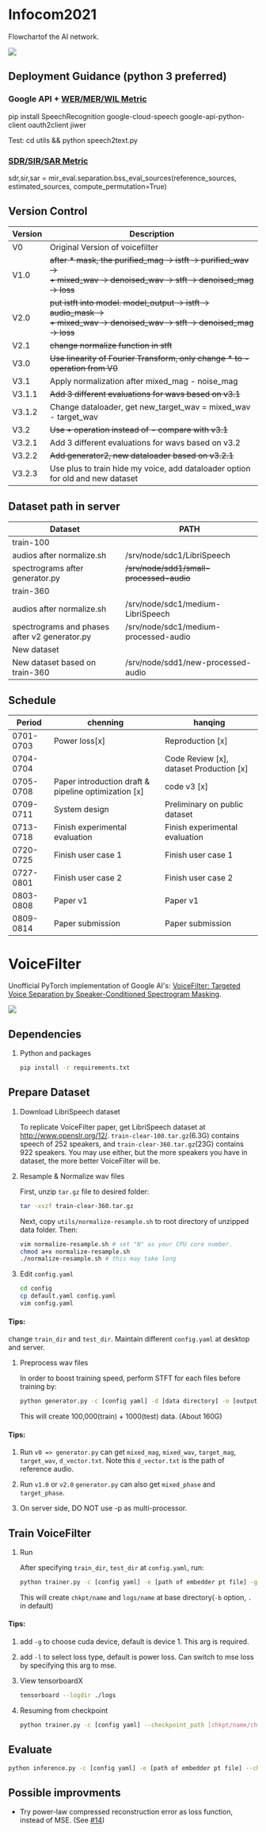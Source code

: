 # Infocom2021
Flowchartof the AI network.

![](./assets/Flowchart.png)

## Deployment Guidance (python 3 preferred)

### Google API + [WER/MER/WIL Metric](https://pypi.org/project/jiwer/)

pip install SpeechRecognition google-cloud-speech google-api-python-client oauth2client jiwer

Test: cd utils && python speech2text.py

### [SDR/SIR/SAR Metric](https://craffel.github.io/mir_eval/#mir_eval.separation.bss_eval_sources)

sdr,sir,sar = mir_eval.separation.bss_eval_sources(reference_sources, estimated_sources, compute_permutation=True)

## Version Control

| Version | Description |
| ------ | ------ |
| V0  | Original Version of voicefilter |
| V1.0  | ~~after * mask, the purified_mag -> istft -> purified_wav -><br> + mixed_wav -> denoised_wav -> stft -> denoised_mag -> loss~~ |
| V2.0  | ~~put istft into model. model_output -> istft -> audio_mask -><br> + mixed_wav -> denoised_wav -> stft -> denoised_mag -> loss~~|
| V2.1  | ~~change normalize function in stft~~ |
| V3.0  | ~~Use linearity of Fourier Transform, only change * to - operation from V0~~ |
| V3.1  | Apply normalization after mixed_mag - noise_mag |
| V3.1.1  | ~~Add 3 different evaluations for wavs based on v3.1~~|
| V3.1.2  | Change dataloader, get new_target_wav = mixed_wav - target_wav|
| V3.2  | ~~Use + operation instead of - compare with v3.1~~|
| V3.2.1  | Add 3 different evaluations for wavs based on v3.2|
| V3.2.2  | ~~Add generator2, new dataloader based on v3.2.1~~|
| V3.2.3  | Use plus to train hide my voice, add dataloader option for old and new dataset|

## Dataset path in server

| Dataset | PATH |
|--------|-------|
| train-100|
|audios after normalize.sh| /srv/node/sdc1/LibriSpeech|
|spectrograms after generator.py| ~~/srv/node/sdd1/small-processed-audio~~|
| train-360|
|audios after normalize.sh| /srv/node/sdc1/medium-LibriSpeech|
|spectrograms and phases after v2 generator.py| /srv/node/sdc1/medium-processed-audio|
|New dataset|
|New dataset based on train-360|/srv/node/sdd1/new-processed-audio|

## Schedule

| Period | chenning | hanqing |
| ------ | ------ | ------ |
| 0701-0703 | Power loss[x]| Reproduction [x]|
| 0704-0704 |       |Code Review [x], dataset Production [x]|
| 0705-0708 | Paper introduction draft & pipeline optimization   [x]   |code v3 [x]|
| 0709-0711 | System design     |Preliminary on public dataset|
| 0713-0718 | Finish experimental evaluation     |Finish experimental evaluation|
| 0720-0725 | Finish user case 1     |Finish user case 1|
| 0727-0801 | Finish user case 2     |Finish user case 2|
| 0803-0808 | Paper v1     |Paper v1|
| 0809-0814 | Paper submission     |Paper submission|
# VoiceFilter

Unofficial PyTorch implementation of Google AI's:
[VoiceFilter: Targeted Voice Separation by Speaker-Conditioned Spectrogram Masking](https://arxiv.org/abs/1810.04826).

![](./assets/voicefilter.png)


## Dependencies

1. Python and packages

    ```bash
    pip install -r requirements.txt
    ```

## Prepare Dataset

1. Download LibriSpeech dataset

    To replicate VoiceFilter paper, get LibriSpeech dataset at http://www.openslr.org/12/.
    `train-clear-100.tar.gz`(6.3G) contains speech of 252 speakers, and `train-clear-360.tar.gz`(23G) contains 922 speakers.
    You may use either, but the more speakers you have in dataset, the more better VoiceFilter will be.

1. Resample & Normalize wav files

    First, unzip `tar.gz` file to desired folder:
    ```bash
    tar -xvzf train-clear-360.tar.gz
    ```

    Next, copy `utils/normalize-resample.sh` to root directory of unzipped data folder. Then:
    ```bash
    vim normalize-resample.sh # set "N" as your CPU core number.
    chmod a+x normalize-resample.sh
    ./normalize-resample.sh # this may take long
    ```

1. Edit `config.yaml`

    ```bash
    cd config
    cp default.yaml config.yaml
    vim config.yaml
    ```
#### Tips:

change `train_dir` and `test_dir`. Maintain different `config.yaml` at desktop and server.

1. Preprocess wav files

    In order to boost training speed, perform STFT for each files before training by:
    ```bash
    python generator.py -c [config yaml] -d [data directory] -o [output directory] -p [processes to run]
    ```
    This will create 100,000(train) + 1000(test) data. (About 160G)

#### Tips:

1. Run `v0 => generator.py` can get `mixed_mag`, `mixed_wav`, `target_mag`, `target_wav`, `d_vector.txt`. Note this `d_vector.txt` is the path of reference audio.

2. Run `v1.0` or `v2.0` `generator.py` can also get `mixed_phase` and `target_phase`.

3. On server side, DO NOT use -p as multi-processor.

## Train VoiceFilter

1. Run

    After specifying `train_dir`, `test_dir` at `config.yaml`, run:
    ```bash
    python trainer.py -c [config yaml] -e [path of embedder pt file] -g 1 -l power/mse -m [name]
    ```
    This will create `chkpt/name` and `logs/name` at base directory(`-b` option, `.` in default)

#### Tips:

1. add `-g` to choose cuda device, default is device 1. This arg is required.

2. add `-l` to select loss type, default is power loss. Can switch to mse loss by specifying this arg to mse.


1. View tensorboardX

    ```bash
    tensorboard --logdir ./logs
    ```

1. Resuming from checkpoint

    ```bash
    python trainer.py -c [config yaml] --checkpoint_path [chkpt/name/chkpt_{step}.pt] -e [path of embedder pt file] -g 1 -l power/mse -m name
    ```

## Evaluate

```bash
python inference.py -c [config yaml] -e [path of embedder pt file] --checkpoint_path [path of chkpt pt file] -m [path of mixed wav file] -r [path of reference wav file] -g 1 -o [output directory]
```

## Possible improvments

- Try power-law compressed reconstruction error as loss function, instead of MSE. (See [#14](https://github.com/mindslab-ai/voicefilter/issues/14))
